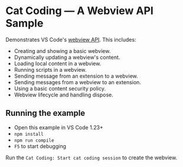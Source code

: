 # Cat Coding — A Webview API Sample

Demonstrates VS Code's [webview API](https://code.visualstudio.com/docs/extensions/webview). This includes:

- Creating and showing a basic webview.
- Dynamically updating a webview's content.
- Loading local content in a webview.
- Running scripts in a webview.
- Sending message from an extension to a webview.
- Sending messages from a webview to an extension.
- Using a basic content security policy.
- Webview lifecycle and handling dispose.

## Running the example

- Open this example in VS Code 1.23+
- `npm install`
- `npm run compile`
- `F5` to start debugging

Run the `Cat Coding: Start cat coding session` to create the webview.
